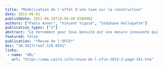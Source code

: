 ```yaml
---
title: "Modélisation de l'effet d'une taxe sur la construction"
date: 2013-06-01
publishDate: 2021-06-28T18:06:49.038098Z
authors: ["Paolo Avner", "Vincent Viguié", "Stéphane Hallegatte"]
publication_types: ["2"]
abstract: "Le Versement pour Sous Densité est une mesure innovante qui a fait son entrée dans la loi française depuis mi-2012 et qui vise à limiter l’étalement urbain en taxant les nouvelles constructions qui n’atteignent pas un Seuil minimal de densité. Ce papier, à travers l’utilisation d’un modèle transport-usage des sols (NEDUM 2D), quantifie les impacts potentiels de cette politique sur l’Ile-de-France et examine les conditions qui lui permettraient de gagner en efficacité tout en limitant les coûts sociaux de sa mise en œuvre. Les résultats de cette étude montrent que si cet outil est correctement utilisé, il peut contribuer à limiter l’étalement urbain tout en augmentant les surfaces construites et donc en diminuant le niveau des prix immobiliers et des loyers. De façon surprenante, il s’agit donc d’une taxe sur la construction qui a pour résultat un accroissement des surfaces des logements. Cependant la mise en œuvre de cette politique est compliquée puisque le choix du Seuil minimal de densité en conditionne largement l’efficacité. Si celui-ci est trop bas le versement peut avoir des impacts contre-productifs comme une accélération de l’étalement urbain. De plus, en fonction de l’objectif privilégié (limitation de l’étalement urbain, accès aux transports en commun, ...), le choix du seuil optimal variera."
featured: false
publication: "*Revue de l'OFCE*"
doi: "10.3917/reof.128.0341"
links:
 - name: "URL"
   url: "https://www.cairn.info/revue-de-l-ofce-2013-2-page-341.htm"
---
```


